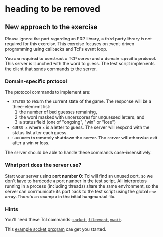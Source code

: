 # heading to be removed

## New approach to the exercise

Please ignore the part regarding an FRP library, a third party library is
not required for this exercise.  This exercise focuses on event-driven
programming using callbacks and Tcl's event loop.

You are required to construct a TCP server and a domain-specific protocol.
This server is launched with the word to guess.  The test script implements
the client that sends commands to the server.

### Domain-specific protocol

The protocol commands to implement are:

- `STATUS` to return the current state of the game. The response will be a
  three-elememt list:
    1) the number of bad guesses remaining,
    2) the word masked with underscores for unguessed letters, and
    3) a status field (one of "ongoing", "win"
  or "lose")
- `GUESS x` where `x` is a letter to guess. The server will respond with the
  status list after each guess.
- `SHUTDOWN` to remotely shutdown the server. The server will otherwise
  exit after a win or loss.

The server should be able to handle these commands case-insensitively.

### What port does the server use?

Start your server using **port number 0**: Tcl will find an unused port, so
we don't have to hardcode a port number in the test script.  All
interpreters running in a process (including threads) share the same
environment, so the server can communicate its port back to the test script
using the global `env` array. There's an example in the initial hangman.tcl
file.

### Hints

You'll need these Tcl commands:
[`socket`](https://www.tcl-lang.org/man/tcl8.6/TclCmd/socket.htm),
[`fileevent`](https://www.tcl-lang.org/man/tcl8.6/TclCmd/fileevent.htm),
[`vwait`](https://www.tcl-lang.org/man/tcl8.6/TclCmd/vwait.htm).

This [example socket program](https://www.tcl-lang.org/about/netserver.html) can get you started.
